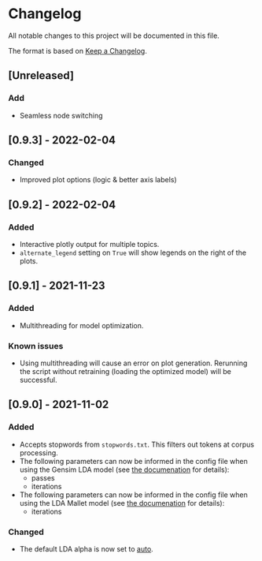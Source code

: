 # Changelog
All notable changes to this project will be documented in this file.

The format is based on [Keep a Changelog](https://keepachangelog.com/en/1.0.0/).

## [Unreleased]
### Add
- Seamless node switching

## [0.9.3] - 2022-02-04
### Changed
- Improved plot options (logic & better axis labels)

## [0.9.2] - 2022-02-04
### Added
- Interactive plotly output for multiple topics.
- `alternate_legend` setting on `True` will show legends on the right of the plots.

## [0.9.1] - 2021-11-23
### Added
- Multithreading for model optimization.

### Known issues
- Using multithreading will cause an error on plot generation. Rerunning the script without retraining (loading the optimized model) will be successful.

## [0.9.0] - 2021-11-02
### Added
- Accepts stopwords from `stopwords.txt`. This filters out tokens at corpus processing.
- The following parameters can now be informed in the config file when using the Gensim LDA model (see [the documenation](https://radimrehurek.com/gensim/models/ldamodel.html) for details):
    - passes
    - iterations
- The following parameters can now be informed in the config file when using the LDA Mallet model (see [the documenation](https://radimrehurek.com/gensim_3.8.3/models/wrappers/ldamallet.html) for details):
    - iterations

### Changed
- The default LDA alpha is now set to [auto](https://radimrehurek.com/gensim/models/ldamodel.html).

<!-- ### Removed
- Obsolete conf file -->
